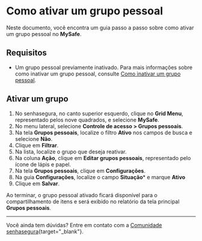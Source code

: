 # Como ativar um grupo pessoal

Neste documento, você encontra um guia passo a passo sobre como ativar um grupo pessoal no **MySafe**.

## Requisitos

* Um grupo pessoal previamente inativado. Para mais informações sobre como inativar um grupo pessoal, consulte
[Como inativar um grupo pessoal](/v3-33/docs/pt/mysafe-private-group-disable).

## Ativar um grupo

1. No senhasegura, no canto superior esquerdo, clique no **Grid Menu**, representado pelos nove quadrados, e selecione **MySafe**.
2. No menu lateral, selecione **Controle de acesso > Grupos pessoais**.
3. Na tela **Grupos pessoais**, localize o filtro **Ativo** nos campos de busca e selecione **Não**.
5. Clique em **Filtrar**.
6. Na lista, localize o grupo que deseja reativar.
7. Na coluna **Ação**, clique em **Editar grupos pessoais**, representado pelo ícone de lápis e papel.
8. Na tela **Grupos pessoais**, clique em **Configurações**.
9. Na guia **Configurações**, localize o campo **Situação*** e marque **Ativo**
10. Clique em **Salvar**.


Ao terminar, o grupo pessoal ativado ficará disponível para o compartilhamento de itens e será exibido no relatório da tela principal **Grupos pessoais**.

***
Você ainda tem dúvidas? Entre em contato com a  [Comunidade senhasegura](https://community.senhasegura.io/){target="_blank"}.